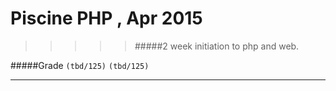 # Piscine PHP , Apr 2015
>>>>> #####2 week initiation to php and web.

#####Grade ``(tbd/125)`` ``(tbd/125)``
--------  -----------------------

<br>

 
<br><br><br><br><br><br><br><br>
